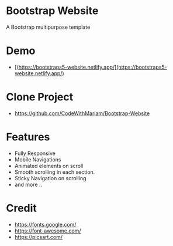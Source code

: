 # Bootstrap Website
A Bootstrap multipurpose template

# Demo
- [(https://bootstraps5-website.netlify.app/](https://bootstraps5-website.netlify.app/)

# Clone Project
- https://github.com/CodeWithMariam/Bootstrap-Website

# Features
- Fully Responsive
- Mobile Navigations
- Animated elements on scroll
- Smooth scrolling in each section.
- Sticky Navigation on scrolling
- and more ..


# Credit
- https://fonts.google.com/
- https://font-awesome.com/
- https://picsart.com/
  
